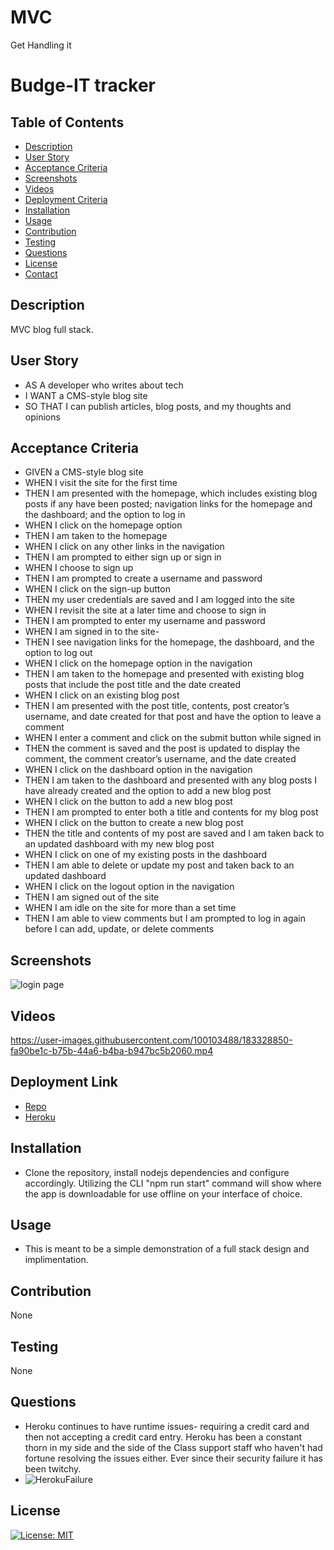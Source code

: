 # MVC
Get Handling it




# Budge-IT tracker

  ## Table of Contents


  - [Description](#description)
  - [User Story](#user_story)
  - [Acceptance Criteria](#acceptance_criteria)
  - [Screenshots](#screenshots)
  - [Videos](#videos)  
  - [Deployment Criteria](#deployment_criteria)
  - [Installation](#installation)
  - [Usage](#usage)
  - [Contribution](#contribution)
  - [Testing](#testing)
  - [Questions](#questions)
  - [License](#license)
  - [Contact](#contact)


## Description
MVC blog full stack.

## User Story

- AS A developer who writes about tech
- I WANT a CMS-style blog site
- SO THAT I can publish articles, blog posts, and my thoughts and opinions

## Acceptance Criteria

- GIVEN a CMS-style blog site
- WHEN I visit the site for the first time
- THEN I am presented with the homepage, which includes existing blog posts if any have been posted; navigation links for the homepage and the dashboard; and the option to log in
- WHEN I click on the homepage option
- THEN I am taken to the homepage
- WHEN I click on any other links in the navigation
- THEN I am prompted to either sign up or sign in
- WHEN I choose to sign up
- THEN I am prompted to create a username and password
- WHEN I click on the sign-up button
- THEN my user credentials are saved and I am logged into the site
- WHEN I revisit the site at a later time and choose to sign in
- THEN I am prompted to enter my username and password
- WHEN I am signed in to the site- 
- THEN I see navigation links for the homepage, the dashboard, and the option to log out
- WHEN I click on the homepage option in the navigation
- THEN I am taken to the homepage and presented with existing blog posts that include the post title and the date created
- WHEN I click on an existing blog post
- THEN I am presented with the post title, contents, post creator’s username, and date created for that post and have the option to leave a comment
- WHEN I enter a comment and click on the submit button while signed in
- THEN the comment is saved and the post is updated to display the comment, the comment creator’s username, and the date created
- WHEN I click on the dashboard option in the navigation
- THEN I am taken to the dashboard and presented with any blog posts I have already created and the option to add a new blog post
- WHEN I click on the button to add a new blog post
- THEN I am prompted to enter both a title and contents for my blog post
- WHEN I click on the button to create a new blog post
- THEN the title and contents of my post are saved and I am taken back to an updated dashboard with my new blog post
- WHEN I click on one of my existing posts in the dashboard
- THEN I am able to delete or update my post and taken back to an updated dashboard
- WHEN I click on the logout option in the navigation
- THEN I am signed out of the site
- WHEN I am idle on the site for more than a set time
- THEN I am able to view comments but I am prompted to log in again before I can add, update, or delete comments

## Screenshots
 ![login page](https://user-images.githubusercontent.com/100103488/183328729-90c101e5-4b24-42bd-8b8e-5b5a31ee2897.png)


## Videos
https://user-images.githubusercontent.com/100103488/183328850-fa90be1c-b75b-44a6-b4ba-b947bc5b2060.mp4

## Deployment Link
- [Repo](https://github.com/Z9tails/MVC)
- [Heroku](https://bloggityblog.herokuapp.com)


## Installation
- Clone the repository, install nodejs dependencies and configure accordingly. Utilizing the CLI "npm run start" command will show where the app is downloadable for use offline on your interface of choice.

## Usage
- This is meant to be a simple demonstration of a full stack design and implimentation. 

## Contribution
None

## Testing
None

## Questions
- Heroku continues to have runtime issues- requiring a credit card and then not accepting a credit card entry. Heroku has been a constant thorn in my side and the side of the Class support staff who haven't had fortune resolving the issues either. Ever since their security failure it has been twitchy.
- ![HerokuFailure](https://user-images.githubusercontent.com/100103488/183323837-2038a77f-e7be-4304-b564-a0a6dfed7389.png)

## License 
[![License: MIT](https://img.shields.io/badge/License-MIT-yellow.svg)](https://opensource.org/licenses/MIT)
